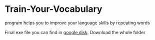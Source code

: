 # Train-Your-Vocabulary
program helps you to improve your language skills by repeating words

Final exe file you can find in [google disk](https://drive.google.com/drive/folders/1XsGxT5K9dtzuO_E5qBS6_mFRxwbSyCeU?usp=sharing). Download the whole folder
